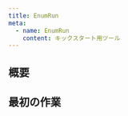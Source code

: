 ```yaml
---
title: EnumRun
meta:
  - name: EnumRun
    content: キックスタート用ツール
---
```


## 概要

## 最初の作業



